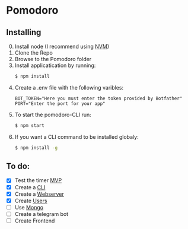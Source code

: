# Pomodoro

## Installing

0. Install node (I recommend using [NVM](https://github.com/nvm-sh/nvm))
1. Clone the Repo
2. Browse to the Pomodoro folder
3. Install applicatication by running: 
    ```sh
    $ npm install
    ```
4. Create a .env file with the following varibles:
    ```
    BOT_TOKEN="Here you must enter the token provided by Botfather"
    PORT="Enter the port for your app"
    ```
5. To start the pomodoro-CLI run:
    ```sh
    $ npm start
    ```
6. If you want a CLI command to be installed globaly:
    ```sh
    $ npm install -g
    ```

## To do:

- [x] Test the timer [MVP](https://github.com/ArthurPieri/Pomodoro/tree/basic)
- [x] Create a [CLI](https://github.com/ArthurPieri/Pomodoro/tree/cli)
- [x] Create a [Webserver](https://github.com/ArthurPieri/Pomodoro/tree/webserver)
- [x] Create [Users](https://github.com/ArthurPieri/Pomodoro/tree/users)
- [ ] Use [Mongo](https://github.com/ArthurPieri/Pomodoro/tree/mongo)
- [ ] Create a telegram bot
- [ ] Create Frontend